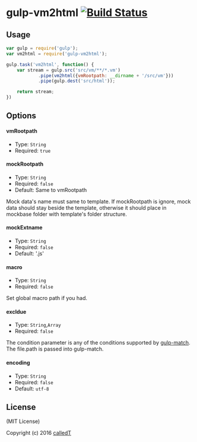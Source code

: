 # gulp-vm2html [![Build Status](https://travis-ci.org/calledT/gulp-vm2html.svg?branch=master)](https://travis-ci.org/calledT/gulp-vm2html)

## Usage

```js
var gulp = require('gulp');
var vm2html = require('gulp-vm2html');

gulp.task('vm2html', function() {
	var stream = gulp.src('src/vm/**/*.vm')
			.pipe(vm2html({vmRootpath: __dirname + '/src/vm'}))
			.pipe(gulp.dest('src/html'));

	return stream;
})
```

## Options

#### vmRootpath
- Type: `String`
- Required: `true`


#### mockRootpath
- Type: `String`
- Required: `false`
- Default: Same to vmRootpath

Mock data's name must same to template. If mockRootpath is ignore, mock data should stay beside the template, otherwise it should place in mockbase folder
with template's folder structure.

#### mockExtname
- Type: `String`
- Required: `false`
- Default: '.js'


#### macro 
- Type: `String`
- Required: `false`

Set global macro path if you had.

#### excldue 
- Type: `String`,`Array`
- Required: `false`
 
The condition parameter is any of the conditions supported by [gulp-match](https://github.com/robrich/gulp-match). The file.path is passed into gulp-match.

#### encoding
- Type: `String`
- Required: `false`
- Default: `utf-8`


## License

(MIT License)

Copyright (c) 2016 [calledT](//calledt.com)
